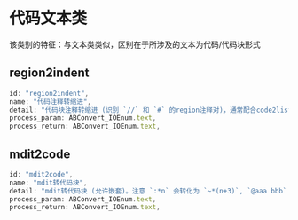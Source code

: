 # 代码文本类

该类别的特征：与文本类类似，区别在于所涉及的文本为代码/代码块形式

## region2indent

```js
id: "region2indent",
name: "代码注释转缩进",
detail: "代码块注释转缩进 (识别 `//` 和 `#` 的region注释对)，通常配合code2list使用。默认补充两缩进",
process_param: ABConvert_IOEnum.text,
process_return: ABConvert_IOEnum.text,
```

## mdit2code

```js
id: "mdit2code",
name: "mdit转代码块",
detail: "mdit转代码块 (允许嵌套)。注意 `:*n` 会转化为 `~*(n+3)`, `@aaa bbb` 会转换为 `# bbb` (h1标题)",
process_param: ABConvert_IOEnum.text,
process_return: ABConvert_IOEnum.text,
```
